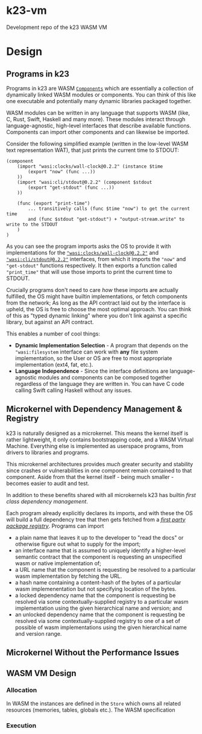 # k23-vm

Development repo of the k23 WASM VM

# Design

## Programs in k23

Programs in k23 are WASM [`Components`][component-model] which are essentially a collection of
dynamically linked WASM modules or components. You can think of this like one executable and potentially
many dynamic libraries packaged together.

WASM modules can be written in any language that supports WASM (like, C, Rust, Swift, Haskell and many more). These
modules interact through language-agnostic, high-level interfaces that describe available functions.
Components can import other components and can likewise be imported.

Consider the following simplified example (written in the low-level WASM text representation WAT), that just prints the
current time to STDOUT:

```wat
(component
    (import "wasi:clocks/wall-clock@0.2.2" (instance $time
        (export "now" (func ...))
    ))
    (import "wasi:cli/stdout@0.2.2" (component $stdout
        (export "get-stdout" (func ...))
    ))
    
    (func (export "print-time")
        ... transitively calls (func $time "now") to get the current time
        and (func $stdout "get-stdout") + "output-stream.write" to write to the STDOUT
    )
)
```

As you can see the program imports asks the OS to provide it with implementations
for the [`"wasi:clocks/wall-clock@0.2.2"`][wasi-clocks-wall-clock] and [`"wasi:cli/stdout@0.2.2"`][wasi-cli-stdout]
interfaces, from which it imports the `"now"` and `"get-stdout"` functions respectively.
It then exports a function called `"print_time"` that will use those imports to print the current
time to STDOUT.

Crucially programs don't need to care *how* these imports are actually fulfilled, the OS might have
builtin implementations, or fetch components from the network; As long as the API contract laid out by
the interface is upheld, the OS is free to choose the most optimal approach. You can think of this as
"typed dynamic linking" where you don't link against a specific library, but against an API contract.

This enables a number of cool things:

- **Dynamic Implementation Selection** - A program that depends on the `"wasi:filesystem` interface can work
  with **any** file system implementation, so the User or OS are free to most appropriate implementation (ext4, fat,
  etc.).
- **Language Independence** - Since the interface definitions are language-agnostic modules and components can be
  composed
  together regardless of the language they are written in. You can have C code calling Swift calling Haskell without any
  issues.

[//]: # (- **Bring only what you need** - Each Program comes with and explicit dependency tree)

## Microkernel with Dependency Management & Registry

k23 is naturally designed as a microkernel. This means the kernel itself is rather lightweight, it only contains
bootstrapping code, and a WASM Virtual Machine. Everything else is implemented as userspace programs, from drivers to
libraries and programs.

This microkernel architectures provides *much* greater security and stability since crashes or vulnerabilities in
one component remain contained to that component. Aside from that the kernel itself - being much smaller - becomes
easier to audit and test.

In addition to these benefits shared with all microkernels k23 has builtin *first class dependency management*.

Each program already explicitly declares its imports, and with these the OS will build a full dependency
tree that then gets fetched from a [*first party package registry*][wasm-warg]. Programs can import 

- a plain name that leaves it up to the developer to "read the docs" or otherwise figure out what to supply for the import;
- an interface name that is assumed to uniquely identify a higher-level semantic contract that the component is requesting an unspecified wasm or native implementation of;
- a URL name that the component is requesting be resolved to a particular wasm implementation by fetching the URL.
- a hash name containing a content-hash of the bytes of a particular wasm implemenentation but not specifying location of the bytes.
- a locked dependency name that the component is requesting be resolved via some contextually-supplied registry to a particular wasm implementation using the given hierarchical name and version; and
- an unlocked dependency name that the component is requesting be resolved via some contextually-supplied registry to one of a set of possible of wasm implementations using the given hierarchical name and version range.

## Microkernel Without the Performance Issues

## WASM VM Design

### Allocation

In WASM the instances are defined in the `Store` which owns
all related resources (memories, tables, globals etc.).
The WASM specification

### Execution

[component-model]: https://github.com/WebAssembly/component-model
[wasi-clocks-wall-clock]: https://github.com/WebAssembly/wasi-clocks/blob/110b161782f4900b188d326aeb303b211e4cd9e8/wit/wall-clock.wit#L17
[wasi-cli-stdout]: https://github.com/WebAssembly/wasi-cli/blob/0ed19accf7e9e677ad5911fc14cd1af7ceba1887/wit/stdio.wit#L11
[wasm-warg]: https://github.com/bytecodealliance/registry